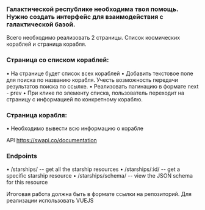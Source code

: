 ### Галактической республике необходима твоя помощь. Нужно создать интерфейс для взаимодействия с галактической базой. 

Всего необходимо реализовать 2 страницы. Список космических кораблей и страница корабля.

### Страница со списком кораблей:

•	На странице будет список всех кораблей
•	Добавить текстовое поле для поиска по названию корабля. Учесть возможность передачи результатов поиска по ссылке.
•	Реализовать пагинацию в формате next - prev
•	При клике по элементу списка, пользователь переходит на страницу с информацией по конкретному кораблю.

### Страница корабля:

•	Необходимо вывести всю информацию о корабле


API https://swapi.co/documentation

### Endpoints
•	/starships/ -- get all the starship resources
•	/starships/:id/ -- get a specific starship resource
•	/starships/schema/ -- view the JSON schema for this resource

Итоговая работа должна быть в формате ссылки на репозиторий.
Для реализации использовать VUEJS
